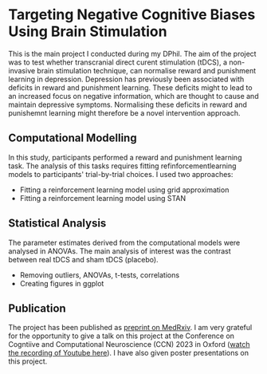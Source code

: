 # Targeting Negative Cognitive Biases Using Brain Stimulation 

This is the main project I conducted during my DPhil. The aim of the project was to test whether transcranial direct curent stimulation (tDCS), 
a non-invasive brain stimulation technique, can normalise reward and punishment learning in depression. Depression has previously been associated with
deficits in reward and punishment learning. These deficits might to lead to an increased focus on negative information, which are thought to cause and maintain
depressive symptoms. Normalising these deficits in reward and punishemnt learning might therefore be a novel intervention approach.

## Computational Modelling

In this study, participants performed a reward and punishment learning task. The analysis of this tasks requires fitting refinforcementlearning models to participants' trial-by-trial choices. I used two approaches:

- Fitting a reinforcement learning model using grid approximation
- Fitting a reinforcement learning model using STAN

## Statistical Analysis

The parameter estimates derived from the computational models were analysed in ANOVAs. The main analysis of interest was the contrast between real tDCS and sham tDCS (placebo).

- Removing outliers, ANOVAs, t-tests, correlations
- Creating figures in ggplot


## Publication
The project has been published as [preprint on MedRxiv](https://www.medrxiv.org/content/10.1101/2023.04.24.23289064v1). I am very grateful for the opportunity to give a talk on this project at the Conference on Cogntiive and Computational Neuroscience (CCN) 2023 in Oxford ([watch the recording of Youtube here](https://www.youtube.com/live/nxTSMQFx-HM?feature=shared&t=7521)). I have also given poster presentations on this project. 
